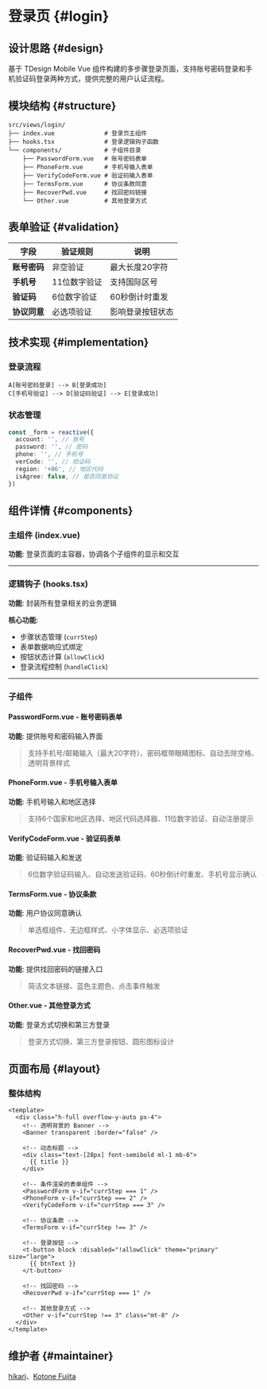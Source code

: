 # 登录页 {#login}

## 设计思路 {#design}

基于 TDesign Mobile Vue 组件构建的多步骤登录页面，支持账号密码登录和手机验证码登录两种方式，提供完整的用户认证流程。

## 模块结构 {#structure}

```
src/views/login/
├── index.vue              # 登录页主组件
├── hooks.tsx              # 登录逻辑钩子函数
└── components/            # 子组件目录
    ├── PasswordForm.vue   # 账号密码表单
    ├── PhoneForm.vue      # 手机号输入表单
    ├── VerifyCodeForm.vue # 验证码输入表单
    ├── TermsForm.vue      # 协议条款同意
    ├── RecoverPwd.vue     # 找回密码链接
    └── Other.vue          # 其他登录方式
```

## 表单验证 {#validation}

| 字段 | 验证规则 | 说明 |
|------|----------|------|
| **账号密码** | 非空验证 | 最大长度20字符 |
| **手机号** | 11位数字验证 | 支持国际区号 |
| **验证码** | 6位数字验证 | 60秒倒计时重发 |
| **协议同意** | 必选项验证 | 影响登录按钮状态 |

## 技术实现 {#implementation}

### 登录流程

```
A[账号密码登录] --> B[登录成功]
C[手机号验证] --> D[验证码验证] --> E[登录成功]
```

### 状态管理

```typescript
const _form = reactive({
  account: '', // 账号
  password: '', // 密码
  phone: '', // 手机号
  verCode: '', // 验证码
  region: '+86', // 地区代码
  isAgree: false, // 是否同意协议
})
```

## 组件详情 {#components}

### 主组件 (index.vue)

**功能**: 登录页面的主容器，协调各个子组件的显示和交互

---

### 逻辑钩子 (hooks.tsx)

**功能**: 封装所有登录相关的业务逻辑

**核心功能**:
- 步骤状态管理 (`currStep`)
- 表单数据响应式绑定
- 按钮状态计算 (`allowClick`)
- 登录流程控制 (`handleClick`)

---

### 子组件

#### PasswordForm.vue - 账号密码表单

**功能**: 提供账号和密码输入界面

> 支持手机号/邮箱输入（最大20字符）、密码框带眼睛图标、自动去除空格、透明背景样式

#### PhoneForm.vue - 手机号输入表单

**功能**: 手机号输入和地区选择

> 支持6个国家和地区选择、地区代码选择器、11位数字验证、自动注册提示

#### VerifyCodeForm.vue - 验证码表单

**功能**: 验证码输入和发送

> 6位数字验证码输入、自动发送验证码、60秒倒计时重发、手机号显示确认

#### TermsForm.vue - 协议条款

**功能**: 用户协议同意确认

> 单选框组件、无边框样式、小字体显示、必选项验证

#### RecoverPwd.vue - 找回密码

**功能**: 提供找回密码的链接入口

> 简洁文本链接、蓝色主题色、点击事件触发

#### Other.vue - 其他登录方式

**功能**: 登录方式切换和第三方登录

> 登录方式切换、第三方登录按钮、圆形图标设计

## 页面布局 {#layout}

### 整体结构

```vue
<template>
  <div class="h-full overflow-y-auto px-4">
    <!-- 透明背景的 Banner -->
    <Banner transparent :border="false" />

    <!-- 动态标题 -->
    <div class="text-[28px] font-semibold ml-1 mb-6">
      {{ title }}
    </div>

    <!-- 条件渲染的表单组件 -->
    <PasswordForm v-if="currStep === 1" />
    <PhoneForm v-if="currStep === 2" />
    <VerifyCodeForm v-if="currStep === 3" />

    <!-- 协议条款 -->
    <TermsForm v-if="currStep !== 3" />

    <!-- 登录按钮 -->
    <t-button block :disabled="!allowClick" theme="primary" size="large">
      {{ btnText }}
    </t-button>

    <!-- 找回密码 -->
    <RecoverPwd v-if="currStep === 1" />

    <!-- 其他登录方式 -->
    <Other v-if="currStep !== 3" class="mt-8" />
  </div>
</template>
```

## 维护者 {#maintainer}

[hikari](https://github.com/liuyax0818)、[Kotone Fujita](https://github.com/FunEnn)
